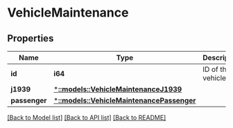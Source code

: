 # VehicleMaintenance

## Properties
Name | Type | Description | Notes
------------ | ------------- | ------------- | -------------
**id** | **i64** | ID of the vehicle. | 
**j1939** | [***::models::VehicleMaintenanceJ1939**](VehicleMaintenance_j1939.md) |  | [optional] 
**passenger** | [***::models::VehicleMaintenancePassenger**](VehicleMaintenance_passenger.md) |  | [optional] 

[[Back to Model list]](../README.md#documentation-for-models) [[Back to API list]](../README.md#documentation-for-api-endpoints) [[Back to README]](../README.md)


